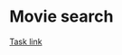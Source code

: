 # Movie search

[Task link](https://github.com/rolling-scopes-school/tasks/blob/master/tasks/movie-search.md)
